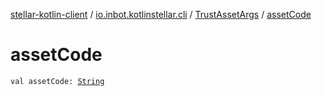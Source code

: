 [stellar-kotlin-client](../../index.md) / [io.inbot.kotlinstellar.cli](../index.md) / [TrustAssetArgs](index.md) / [assetCode](./asset-code.md)

# assetCode

`val assetCode: `[`String`](https://kotlinlang.org/api/latest/jvm/stdlib/kotlin/-string/index.html)